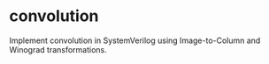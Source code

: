 # convolution
Implement convolution in SystemVerilog using Image-to-Column and Winograd transformations.
